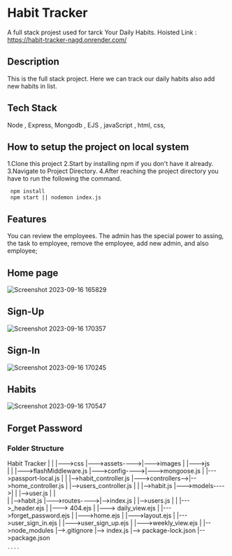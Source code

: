 # Habit Tracker 
A full stack projest used for tarck Your Daily Habits. Hoisted Link : https://habit-tracker-nagd.onrender.com/

## Description
This is the full stack project. Here we can track our daily habits also add new habits in list.

## Tech Stack
Node , Express, Mongodb , EJS , javaScript , html, css, 

## How to setup the project on local system
1.Clone this project
2.Start by installing npm if you don't have it already.
3.Navigate to Project Directory.
4.After reaching the project directory you have to run the following the command.

     npm install 
     npm start || nodemon index.js

## Features
You can review the employees. The admin has the special power to assing, the task to employee, remove the employee, add new admin, and also employee;

## Home page 
 ![Screenshot 2023-09-16 165829](https://github.com/0anju0/HabitTracker/assets/123807748/73b1a5f4-e527-4ab1-8541-f105b4fef2a6)
## Sign-Up
![Screenshot 2023-09-16 170357](https://github.com/0anju0/HabitTracker/assets/123807748/2ff10088-2ac7-4a2a-81b4-f64ab6a2791c)
## Sign-In
![Screenshot 2023-09-16 170245](https://github.com/0anju0/HabitTracker/assets/123807748/8dda6361-a177-4d34-8116-a088aa7040f6)
## Habits
![Screenshot 2023-09-16 170547](https://github.com/0anju0/HabitTracker/assets/123807748/0f515546-8018-4c06-a451-a740a1ada4fc)
## Forget Password

### Folder Structure

Habit Tracker
    |
    |               |--->css
    |--->assets---->|--->images
    |               |--->js       
    |
    |               |--->flashMiddleware.js
    |--->config---->|--->mongoose.js
    |               |--->passport-local.js
    |
    |                  |-->habit_controller.js
    |--->controllers-->|-->home_controller.js
    |                  |-->users_controller.js
    |
    |               |-->habit.js
    |--->models---->|
    |               |-->user.js
    |
    |              
    |               |-->habit.js
    |--->routes---->|-->index.js
    |               |-->users.js
    |
    |              |--->_header.ejs
    |              |---> 404.ejs
    |              |---> daily_view.ejs
    |              |--->forget_password.ejs
    |              |--->home.ejs
    |              |--->layout.ejs
    |              |--->user_sign_in.ejs
    |              |--->user_sign_up.ejs
    |              |--->weekly_view.ejs
    |
    |-->node_modules
    |-->.gitignore
    |--> index.js
    |--> package-lock.json
    |-->package.json
    
    ````
